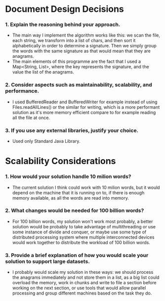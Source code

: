 # Document Design Decisions 
### 1. Explain the reasoning behind your approach. 
   - The main way I implement the algorithm works like this: we scan the file, 
   each string, we transform into a list of chars, and then sort it alphabetically in order to determine a signature. 
   Then we simply group the words with the same signature as that would mean that they are anagrams. 
   - The main elements of this programme are the fact that I used a Map<String, List<String>>, where the key represents the signature, and the value the list of the anagrams.


### 2. Consider aspects such as maintainability, scalability, and performance.
   - I used BufferedReader and BufferedWriter for example instead of using Files.readAllLines() or the similar for writing, which is a more performant solution as it's more memory efficient compare to for example reading all the file at once.


### 3. If you use any external libraries, justify your choice.
   - Used only Standard Java Library.  

# Scalability Considerations 
### 1. How would your solution handle 10 milion words? 
   - The current solution I think could work with 10 milion words, but it would depend on the machine that it is running on to, if there is enough memory available, as all the words are read into memory. 

### 2. What changes would be needed for 100 billion words?
   - For 100 billion words, my solution won't work most probably, a better solution would be probably to take advantage of multithreading or use some instance of divide and conquer, or maybe use some type of distributed processing system where multiple interconnected devices would work together to distribute the workload of 100 billion words.

### 3. Provide a brief explanation of how you would scale your solution to support large datasets.
   - I probably would scale my solution in these ways: we should process the anagrams immediately and not store them in  a list, as a big list could overload the memory, work in chunks and write to file a section before working on the next section, or use tools that would allow parallel processing and group different machines based on the task they do. 
